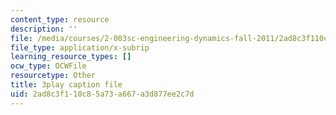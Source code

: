 ```yaml
---
content_type: resource
description: ''
file: /media/courses/2-003sc-engineering-dynamics-fall-2011/2ad8c3f110c85a73a667a3d877ee2c7d_osyKjTQuwlk.vtt
file_type: application/x-subrip
learning_resource_types: []
ocw_type: OCWFile
resourcetype: Other
title: 3play caption file
uid: 2ad8c3f1-10c8-5a73-a667-a3d877ee2c7d
---
```

